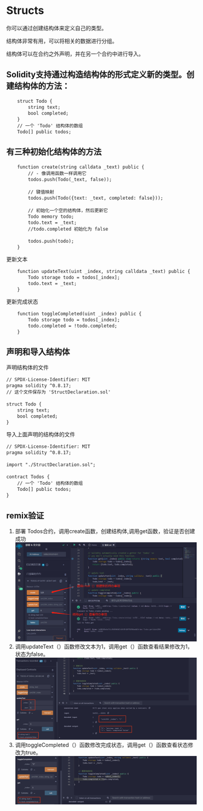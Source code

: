 # Structs
你可以通过创建结构体来定义自己的类型。

结构体非常有用，可以将相关的数据进行分组。

结构体可以在合约之外声明，并在另一个合约中进行导入。


## Solidity支持通过构造结构体的形式定义新的类型。创建结构体的方法：
```solidity
    struct Todo {
        string text;
        bool completed;
    }
    // 一个 'Todo' 结构体的数组
    Todo[] public todos;
```

## 有三种初始化结构体的方法
```solidity
    function create(string calldata _text) public {
        // - 像调用函数一样调用它
        todos.push(Todo(_text, false));

        // 键值映射
        todos.push(Todo({text: _text, completed: false}));

        // 初始化一个空的结构体，然后更新它
        Todo memory todo;
        todo.text = _text;
        //todo.completed 初始化为 false

        todos.push(todo);
    }
```
更新文本
```solidity
    function updateText(uint _index, string calldata _text) public {
        Todo storage todo = todos[_index];
        todo.text = _text;
    }
```
更新完成状态
```solidity
    function toggleCompleted(uint _index) public {
        Todo storage todo = todos[_index];
        todo.completed = !todo.completed;
    }
```

## 声明和导入结构体
声明结构体的文件

```solidity
// SPDX-License-Identifier: MIT
pragma solidity ^0.8.17;
// 这个文件保存为 'StructDeclaration.sol'

struct Todo {
    string text;
    bool completed;
}
```

导入上面声明的结构体的文件

```solidity
// SPDX-License-Identifier: MIT
pragma solidity ^0.8.17;

import "./StructDeclaration.sol";

contract Todos {
    // 一个 'Todo' 结构体的数组
    Todo[] public todos;
}
```

## remix验证
1. 部署 Todos合约，调用create函数，创建结构体,调用get函数，验证是否创建成功
![15-1.jpg](./img/15-1.jpg)
2. 调用updateText（）函数修改文本为1，调用get（）函数查看结果修改为1，状态为false。
![15-2.jpg](./img/15-2.png)
3. 调用toggleCompleted（）函数修改完成状态，调用get（）函数查看状态修改为true。
![15-3.jpg](./img/15-3.png)
